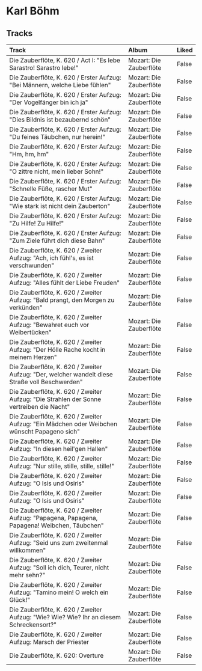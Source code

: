 # Karl Böhm

## Tracks

| Track                                                                                          | Album                   | Liked   |
|:-----------------------------------------------------------------------------------------------|:------------------------|:--------|
| Die Zauberflöte, K. 620 / Act I: "Es lebe Sarastro! Sarastro lebe!"                            | Mozart: Die Zauberflöte | False   |
| Die Zauberflöte, K. 620 / Erster Aufzug: "Bei Männern, welche Liebe fühlen"                    | Mozart: Die Zauberflöte | False   |
| Die Zauberflöte, K. 620 / Erster Aufzug: "Der Vogelfänger bin ich ja"                          | Mozart: Die Zauberflöte | False   |
| Die Zauberflöte, K. 620 / Erster Aufzug: "Dies Bildnis ist bezaubernd schön"                   | Mozart: Die Zauberflöte | False   |
| Die Zauberflöte, K. 620 / Erster Aufzug: "Du feines Täubchen, nur herein!"                     | Mozart: Die Zauberflöte | False   |
| Die Zauberflöte, K. 620 / Erster Aufzug: "Hm, hm, hm"                                          | Mozart: Die Zauberflöte | False   |
| Die Zauberflöte, K. 620 / Erster Aufzug: "O zittre nicht, mein lieber Sohn!"                   | Mozart: Die Zauberflöte | False   |
| Die Zauberflöte, K. 620 / Erster Aufzug: "Schnelle Füße, rascher Mut"                          | Mozart: Die Zauberflöte | False   |
| Die Zauberflöte, K. 620 / Erster Aufzug: "Wie stark ist nicht dein Zauberton"                  | Mozart: Die Zauberflöte | False   |
| Die Zauberflöte, K. 620 / Erster Aufzug: "Zu Hilfe! Zu Hilfe!"                                 | Mozart: Die Zauberflöte | False   |
| Die Zauberflöte, K. 620 / Erster Aufzug: "Zum Ziele führt dich diese Bahn"                     | Mozart: Die Zauberflöte | False   |
| Die Zauberflöte, K. 620 / Zweiter Aufzug: "Ach, ich fühl's, es ist verschwunden"               | Mozart: Die Zauberflöte | False   |
| Die Zauberflöte, K. 620 / Zweiter Aufzug: "Alles fühlt der Liebe Freuden"                      | Mozart: Die Zauberflöte | False   |
| Die Zauberflöte, K. 620 / Zweiter Aufzug: "Bald prangt, den Morgen zu verkünden"               | Mozart: Die Zauberflöte | False   |
| Die Zauberflöte, K. 620 / Zweiter Aufzug: "Bewahret euch vor Weibertücken"                     | Mozart: Die Zauberflöte | False   |
| Die Zauberflöte, K. 620 / Zweiter Aufzug: "Der Hölle Rache kocht in meinem Herzen"             | Mozart: Die Zauberflöte | False   |
| Die Zauberflöte, K. 620 / Zweiter Aufzug: "Der, welcher wandelt diese Straße voll Beschwerden" | Mozart: Die Zauberflöte | False   |
| Die Zauberflöte, K. 620 / Zweiter Aufzug: "Die Strahlen der Sonne vertreiben die Nacht"        | Mozart: Die Zauberflöte | False   |
| Die Zauberflöte, K. 620 / Zweiter Aufzug: "Ein Mädchen oder Weibchen wünscht Papageno sich"    | Mozart: Die Zauberflöte | False   |
| Die Zauberflöte, K. 620 / Zweiter Aufzug: "In diesen heil'gen Hallen"                          | Mozart: Die Zauberflöte | False   |
| Die Zauberflöte, K. 620 / Zweiter Aufzug: "Nur stille, stille, stille, stille!"                | Mozart: Die Zauberflöte | False   |
| Die Zauberflöte, K. 620 / Zweiter Aufzug: "O Isis und Osiris"                                  | Mozart: Die Zauberflöte | False   |
| Die Zauberflöte, K. 620 / Zweiter Aufzug: "O Isis und Osiris"                                  | Mozart: Die Zauberflöte | False   |
| Die Zauberflöte, K. 620 / Zweiter Aufzug: "Papagena, Papagena, Papagena! Weibchen, Täubchen"   | Mozart: Die Zauberflöte | False   |
| Die Zauberflöte, K. 620 / Zweiter Aufzug: "Seid uns zum zweitenmal willkommen"                 | Mozart: Die Zauberflöte | False   |
| Die Zauberflöte, K. 620 / Zweiter Aufzug: "Soll ich dich, Teurer, nicht mehr sehn?"            | Mozart: Die Zauberflöte | False   |
| Die Zauberflöte, K. 620 / Zweiter Aufzug: "Tamino mein! O welch ein Glück!"                    | Mozart: Die Zauberflöte | False   |
| Die Zauberflöte, K. 620 / Zweiter Aufzug: "Wie? Wie? Wie? Ihr an diesem Schreckensort?"        | Mozart: Die Zauberflöte | False   |
| Die Zauberflöte, K. 620 / Zweiter Aufzug: Marsch der Priester                                  | Mozart: Die Zauberflöte | False   |
| Die Zauberflöte, K. 620: Overture                                                              | Mozart: Die Zauberflöte | False   |
